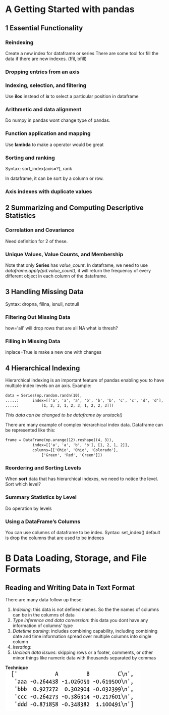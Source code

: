 # A Getting Started with pandas

## 1 Essential Functionality 
### Reindexing
Create a new index for dataframe or series
There are some tool for fill the data if there are new indexes. (ffil, bfill)

### Dropping entries from an axis

### Indexing, selection, and filtering
Use **iloc** instead of **ix** to select a particular position in dataframe

### Arithmetic and data alignment
Do numpy in pandas wont change type of pandas.

### Function application and mapping
Use **lambda** to make a operator would be great

### Sorting and ranking
Syntax: sort_index(axis=?), rank

In dataframe, it can be sort by a column or row.

### Axis indexes with duplicate values



## 2 Summarizing and Computing Descriptive Statistics
### Correlation and Covariance
Need definition for 2 of these.

### Unique Values, Value Counts, and Membership
Note that only **Series** has *value_count*. In dataframe, we need to use *dataframe.apply(pd.value_count)*, it will return the frequency of every different object in each column of the dataframe.


## 3 Handling Missing Data
Syntax: dropna, fillna, isnull, notnull
### Filtering Out Missing Data
how='all' will drop rows that are all NA
what is thresh?

### Filling in Missing Data
inplace=True is make a new one with changes


## 4 Hierarchical Indexing
Hierarchical indexing is an important feature of pandas enabling you to have multiple index levels on an axis.
Example:
```
data = Series(np.random.randn(10),
.....:		index=[['a', 'a', 'a', 'b', 'b', 'b', 'c', 'c', 'd', 'd'],
.....:			[1, 2, 3, 1, 2, 3, 1, 2, 2, 3]])

```

*This data can be changed to be dataframe by unstack()*

There are many example of complex hierarchical index data.
Dataframe can be represented like this:
```
frame = DataFrame(np.arange(12).reshape((4, 3)),
 			index=[['a', 'a', 'b', 'b'], [1, 2, 1, 2]],
 			columns=[['Ohio', 'Ohio', 'Colorado'],
 				['Green', 'Red', 'Green']])
```


### Reordering and Sorting Levels
When **sort** data that has hierarchical indexes, we need to notice the level. Sort which level?

### Summary Statistics by Level
Do operation by levels

### Using a DataFrame’s Columns
You can use columns of dataframe to be index. Syntax: set_index() default is drop the columns that are used to be indexes

# B Data Loading, Storage, and File Formats

## Reading and Writing Data in Text Format
There are many data follow up these:
1. *Indexing*: this data is not defined names. So the the names of columns can be in the columns of data
2. *Type inference and data conversion*: this data you dont have any information of columns' type 
3. *Datetime parsing*: includes combining capability, including combining date and time information spread over multiple columns into single column
4. *Iterating*:
5. *Unclean data issues*: skipping rows or a footer, comments, or other minor things like numeric data with thousands separated by commas


**Technique**
![image](pic/data_with_special_character.png)
